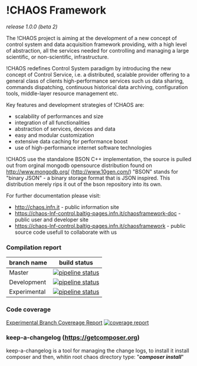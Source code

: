 # !CHAOS Framework
*release 1.0.0 (beta 2)*

The !CHAOS project is aiming at the development of a new concept of control system and data acquisition framework
providing, with a high level of abstraction, all the services needed for controlling and managing a large scientific,
or non-scientific, infrastructure.  

!CHAOS redefines Control System paradigm by introducing the new concept of Control Service, i.e. a distributed,
scalable provider offering to a general class of clients high-performance services such us data sharing, commands
dispatching, continuous historical data archiving, configuration tools, middle-layer resource management etc.  


Key features and development strategies of !CHAOS are:  

- scalability of performances and size
- integration of all functionalities
- abstraction of services,  devices and data
- easy and modular customization
- extensive data caching for performance boost
- use of high-performance internet software technologies

!CHAOS use the standalone BSON C++ implementation, the source is pulled out from orginal mongodb opensource distribution found on http://www.mongodb.org/ (http://www.10gen.com/)
"BSON" stands for "binary JSON" - a binary storage format that is JSON inspired.
This distribution merely rips it out of the bson repository into its own.


For further documentation please visit:

* http://chaos.infn.it                                                     - public information site
* https://chaos-lnf-control.baltig-pages.infn.it/chaosframework-doc        - public user and developer site
* https://chaos-lnf-control.baltig-pages.infn.it/chaosframework            - public source code usefull to collaborate with us

### Compilation report
branch name   |  build status  
--------------|----------------
Master        | [![pipeline status](https://baltig.infn.it/chaos-lnf-control/chaosframework/badges/master/pipeline.svg)](https://baltig.infn.it/chaos-lnf-control/chaosframework/commits/master)
Development   | [![pipeline status](https://baltig.infn.it/chaos-lnf-control/chaosframework/badges/development/pipeline.svg)](https://baltig.infn.it/chaos-lnf-control/chaosframework/commits/development)
Experimental  | [![pipeline status](https://baltig.infn.it/chaos-lnf-control/chaosframework/badges/experimental/pipeline.svg)](https://baltig.infn.it/chaos-lnf-control/chaosframework/commits/experimental)

### Code coverage
[Experimental Branch Covereage Report][4416b59a]
[![coverage report](https://baltig.infn.it/chaos-lnf-control/chaosframework/badges/experimental/coverage.svg)](https://baltig.infn.it/chaos-lnf-control/chaosframework/commits/experimental)

[4416b59a]: https://chaos-lnf-control.baltig-pages.infn.it/chaosframework/ "Experimental Code Coverage"


### keep-a-changelog  (https://getcomposer.org)
keep-a-changelog is a tool for managing the change logs, to install it install composer and then, whitin root chaos directory type: "**_composer install_**"
